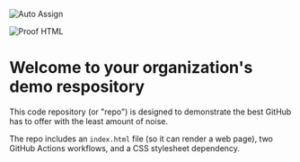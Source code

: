 ![Auto Assign](https://github.com/NexusIT-Dev/demo-repository/actions/workflows/auto-assign.yml/badge.svg)

![Proof HTML](https://github.com/NexusIT-Dev/demo-repository/actions/workflows/proof-html.yml/badge.svg)

# Welcome to your organization's demo respository
This code repository (or "repo") is designed to demonstrate the best GitHub has to offer with the least amount of noise.

The repo includes an `index.html` file (so it can render a web page), two GitHub Actions workflows, and a CSS stylesheet dependency.
